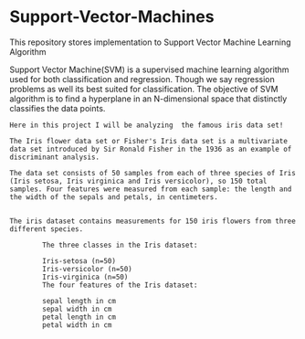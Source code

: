 # Support-Vector-Machines
This repository stores implementation to Support Vector Machine Learning Algorithm


Support Vector Machine(SVM) is a supervised machine learning algorithm used for both classification and regression. Though we say regression problems as well its best suited for classification. The objective of SVM algorithm is to find a hyperplane in an N-dimensional space that distinctly classifies the data points.


    Here in this project I will be analyzing  the famous iris data set!
    
    The Iris flower data set or Fisher's Iris data set is a multivariate data set introduced by Sir Ronald Fisher in the 1936 as an example of discriminant analysis.

    The data set consists of 50 samples from each of three species of Iris (Iris setosa, Iris virginica and Iris versicolor), so 150 total samples. Four features were measured from each sample: the length and the width of the sepals and petals, in centimeters.
    
    
    The iris dataset contains measurements for 150 iris flowers from three different species.

            The three classes in the Iris dataset:

            Iris-setosa (n=50)
            Iris-versicolor (n=50)
            Iris-virginica (n=50)
            The four features of the Iris dataset:

            sepal length in cm
            sepal width in cm
            petal length in cm
            petal width in cm

